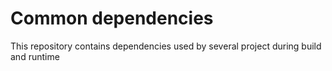 # Common dependencies

This repository contains dependencies used by several project during build and runtime
